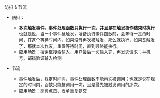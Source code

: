 防抖 & 节流
- 防抖：
    - **多次触发事件，事件处理函数只执行一次，并且是在触发操作结束时执行**也就是说，当一个事件被触发，准备执行事件函数前，会等待一定的时间，在这个等待时间内，如果没有再次被触发，那么就执行，如果又触发了，那就本次作废，重置等待时间，直到最终能执行。
    - 应用场景：搜索框搜索输入，用户最后一次输入完，再发送请求；手机号、邮箱验证输入检测

- 节流
    - 事件触发后，规定时间内，事件处理函数不能再次被调用；也就是说在规定的时间内，函数只能被调用一次，且是最先被触发调用的那次。
    - 应用场景：高频点击、表单重复提交
    
